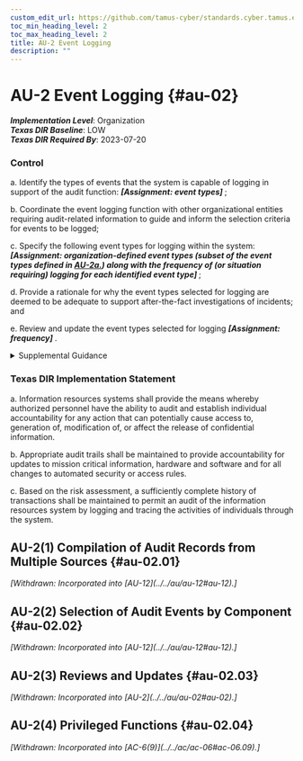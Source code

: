 ```yaml
---
custom_edit_url: https://github.com/tamus-cyber/standards.cyber.tamus.edu/tree/main/static/content/tamus.edu/TAMUS_profile.xml
toc_min_heading_level: 2
toc_max_heading_level: 2
title: AU-2 Event Logging
description: ""
---
```


# AU-2 Event Logging {#au-02}

_**Implementation Level**_: Organization\
_**Texas DIR Baseline**_: LOW\
_**Texas DIR Required By**_: 2023-07-20

### Control

a. Identify the types of events that the system is capable of logging in support of the audit function: <strong> <em>[Assignment: event types]</em> </strong>;

b. Coordinate the event logging function with other organizational entities requiring audit-related information to guide and inform the selection criteria for events to be logged;

c. Specify the following event types for logging within the system: <strong xmlns="http://csrc.nist.gov/ns/oscal/1.0"> <em>[Assignment: organization-defined event types (subset of the event types defined in <a href="#au-2_smt.a">AU-2a.</a>) along with the frequency of (or situation requiring) logging for each identified event type]</em> </strong>;

d. Provide a rationale for why the event types selected for logging are deemed to be adequate to support after-the-fact investigations of incidents; and

e. Review and update the event types selected for logging <strong> <em>[Assignment: frequency]</em> </strong>.

<details>
  <summary>Supplemental Guidance</summary>

An event is an observable occurrence in a system. The types of events that require logging are those events that are significant and relevant to the security of systems and the privacy of individuals. Event logging also supports specific monitoring and auditing needs. Event types include password changes, failed logons or failed accesses related to systems, security or privacy attribute changes, administrative privilege usage, PIV credential usage, data action changes, query parameters, or external credential usage. In determining the set of event types that require logging, organizations consider the monitoring and auditing appropriate for each of the controls to be implemented. For completeness, event logging includes all protocols that are operational and supported by the system.

</details>

### Texas DIR Implementation Statement

a. Information resources systems shall provide the means whereby authorized personnel have the ability to audit and establish individual accountability for any action that can potentially cause access to, generation of, modification of, or affect the release of confidential information.

b. Appropriate audit trails shall be maintained to provide accountability for updates to mission critical information, hardware and software and for all changes to automated security or access rules.

c. Based on the risk assessment, a sufficiently complete history of transactions shall be maintained to permit an audit of the information resources system by logging and tracing the activities of individuals through the system.

## AU-2(1) Compilation of Audit Records from Multiple Sources {#au-02.01}


<prop xmlns="http://csrc.nist.gov/ns/oscal/1.0" name="status" value="withdrawn">
               <em>[Withdrawn: Incorporated into [AU-12](../../au/au-12#au-12).]</em>
            </prop>
            

## AU-2(2) Selection of Audit Events by Component {#au-02.02}


<prop xmlns="http://csrc.nist.gov/ns/oscal/1.0" name="status" value="withdrawn">
               <em>[Withdrawn: Incorporated into [AU-12](../../au/au-12#au-12).]</em>
            </prop>
            

## AU-2(3) Reviews and Updates {#au-02.03}


<prop xmlns="http://csrc.nist.gov/ns/oscal/1.0" name="status" value="withdrawn">
               <em>[Withdrawn: Incorporated into [AU-2](../../au/au-02#au-02).]</em>
            </prop>
            

## AU-2(4) Privileged Functions {#au-02.04}


<prop xmlns="http://csrc.nist.gov/ns/oscal/1.0" name="status" value="withdrawn">
               <em>[Withdrawn: Incorporated into [AC-6(9)](../../ac/ac-06#ac-06.09).]</em>
            </prop>
            

